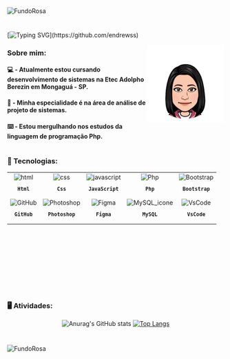 <div>
<img align="center" alt="FundoRosa" height="10" width="1200"  src="https://user-images.githubusercontent.com/124924429/232637547-b6309a16-0f33-45f0-a01b-943c25fd202f.png" />
</div>

#

[![Typing SVG](https://readme-typing-svg.herokuapp.com?font=Fira+Code&size=25&pause=1000&color=F41EFD&center=true&vCenter=true&width=1000&lines=Bem-vindo+ao+meu+perfil!;Eu+sou+Izabella+Ferreira!;E+atualmente+estou+cursando+desenvolvimento+de+sistemas!)](https://github.com/endrewss)

<img align="right" alt="Avatar" height="180" width="180"  src="https://github.com/izabellaferreira/izabellaferreira/blob/main/Readme/Avatar.png?raw=true" />

### Sobre mim:

#### 💻 - Atualmente estou cursando desenvolvimento de sistemas na Etec Adolpho Berezin em Mongaguá - SP. 

#### 📃 -  Minha especialidade é na área de análise de projeto de sistemas.

#### ⌨️ - Estou mergulhando nos estudos da linguagem de programação Php.

#

### 🌟 Tecnologias:

 <table align="center" height="260px">
    <tr>
      <td align="center">
        <img src="https://skillicons.dev/icons?i=html" width="65px" alt="html"/><br>
        <sub>
          <b>
            <pre>Html</pre>
          </b>
        </sub>
      </td>
      <td align="center">
        <img src="https://skillicons.dev/icons?i=css" width="65px" alt="css"/><br>
        <sub>
          <b>
            <pre>Css</pre>
          </b>
        </sub>
      </td>
      <td align="center">
        <img src="https://skillicons.dev/icons?i=js" width="65px" alt="javascript"/><br>
        <sub>
          <b>
            <pre>JavaScript</pre>
          </b>
        </sub>
      </td>
      <td align="center">
        <img src="https://skillicons.dev/icons?i=php" width="65px" alt="Php"/><br>
        <sub>
          <b>
            <pre>Php</pre>
          </b>
        </sub>
      </td>
      <td align="center">
        <img src="https://skillicons.dev/icons?i=bootstrap" width="65px" alt="Bootstrap"/><br>
        <sub>
          <b>
            <pre>Bootstrap</pre>
          </b>
        </sub>
      </td>
    </tr>
      <tr>
      <td align="center">
        <img src="https://skillicons.dev/icons?i=github" width="65px" alt="GitHub"/><br>
        <sub>
          <b>
            <pre>GitHub</pre>
          </b>
        </sub>
      </td>
      <td align="center">
        <img src="https://skillicons.dev/icons?i=ps" width="65px" alt="Photoshop"/><br>
        <sub>
          <b>
            <pre>Photoshop</pre>
          </b>
        </sub>
      </td>
      <td align="center">
        <img src="https://skillicons.dev/icons?i=figma" width="65px" alt="Figma"/><br>
        <sub>
          <b>
            <pre>Figma</pre>
          </b>
        </sub>
      </td>
      <td align="center">
        <img src="https://skillicons.dev/icons?i=mysql" width="65px" alt="MySQL_icone"/><br>
        <sub>
          <b>
            <pre>MySQL</pre>
          </b>
        </sub>
      </td>
      <td align="center">
        <img src="https://skillicons.dev/icons?i=vscode" width="65px" alt="VsCode"/><br>
        <sub>
          <b>
            <pre>VsCode</pre>
          </b>
        </sub>
      </td>
    </tr>
   
  </table>
  
  #
  
  ### 🖥 Atividades:
  
 <div align="center">
 
![Anurag's GitHub stats](https://github-readme-stats.vercel.app/api?username=izabellaferreira&show_icons=true&theme=radical)
[![Top Langs](https://github-readme-stats.vercel.app/api/top-langs/?username=izabellaferreira&layout=compact&theme=radical)](https://github.com/anuraghazra/github-readme-stats)
  </div>
  
 #
 
 <div>
<img align="center" alt="FundoRosa" height="10" width="1200"  src="https://user-images.githubusercontent.com/124924429/232637547-b6309a16-0f33-45f0-a01b-943c25fd202f.png" />
</div>

 
 

